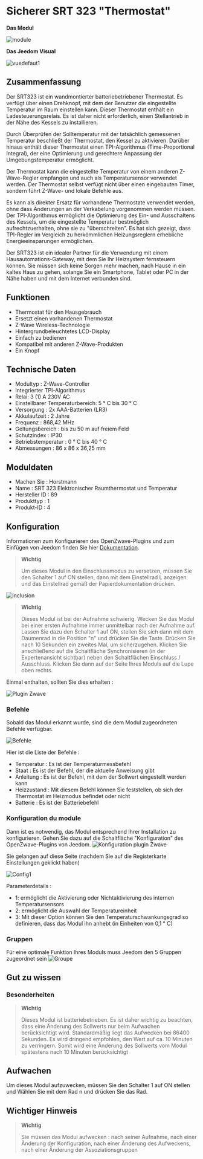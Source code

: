 # Sicherer SRT 323 "Thermostat"

**Das Modul**

![module](images/secure.srt323/module.jpg)

**Das Jeedom Visual**

![vuedefaut1](images/secure.srt323/vuedefaut1.jpg)

## Zusammenfassung

Der SRT323 ist ein wandmontierter batteriebetriebener Thermostat. Es verfügt über einen Drehknopf, mit dem der Benutzer die eingestellte Temperatur im Raum einstellen kann. Dieser Thermostat enthält ein Ladesteuerungsrelais. Es ist daher nicht erforderlich, einen Stellantrieb in der Nähe des Kessels zu installieren.

Durch Überprüfen der Solltemperatur mit der tatsächlich gemessenen Temperatur beschließt der Thermostat, den Kessel zu aktivieren. Darüber hinaus enthält dieser Thermostat einen TPI-Algorithmus (Time-Proportional Integral), der eine Optimierung und gerechtere Anpassung der Umgebungstemperatur ermöglicht.

Der Thermostat kann die eingestellte Temperatur von einem anderen Z-Wave-Regler empfangen und auch als Temperatursensor verwendet werden. Der Thermostat selbst verfügt nicht über einen eingebauten Timer, sondern führt Z-Wave- und lokale Befehle aus.

Es kann als direkter Ersatz für vorhandene Thermostate verwendet werden, ohne dass Änderungen an der Verkabelung vorgenommen werden müssen. Der TPI-Algorithmus ermöglicht die Optimierung des Ein- und Ausschaltens des Kessels, um die eingestellte Temperatur bestmöglich aufrechtzuerhalten, ohne sie zu "überschreiten". Es hat sich gezeigt, dass TPI-Regler im Vergleich zu herkömmlichen Heizungsreglern erhebliche Energieeinsparungen ermöglichen.

Der SRT323 ist ein idealer Partner für die Verwendung mit einem Hausautomations-Gateway, mit dem Sie Ihr Heizsystem fernsteuern können. Sie müssen sich keine Sorgen mehr machen, nach Hause in ein kaltes Haus zu gehen, solange Sie ein Smartphone, Tablet oder PC in der Nähe haben und mit dem Internet verbunden sind.

## Funktionen

-   Thermostat für den Hausgebrauch
-   Ersetzt einen vorhandenen Thermostat
-   Z-Wave Wireless-Technologie
-   Hintergrundbeleuchtetes LCD-Display
-   Einfach zu bedienen
-   Kompatibel mit anderen Z-Wave-Produkten
-   Ein Knopf

## Technische Daten

-   Modultyp : Z-Wave-Controller
-   Integrierter TPI-Algorithmus
-   Relai: 3 (1) A 230V AC
-   Einstellbarer Temperaturbereich: 5 ° C bis 30 ° C
-   Versorgung : 2x AAA-Batterien (LR3)
-   Akkulaufzeit : 2 Jahre
-   Frequenz : 868,42 MHz
-   Geltungsbereich : bis zu 50 m auf freiem Feld
-   Schutzindex : IP30
-   Betriebstemperatur : 0 ° C bis 40 ° C
-   Abmessungen : 86 x 86 x 36,25 mm

## Moduldaten

-   Machen Sie : Horstmann
-   Name : SRT 323 Elektronischer Raumthermostat und Temperatur
-   Hersteller ID : 89
-   Produkttyp : 1
-   Produkt-ID : 4

## Konfiguration

Informationen zum Konfigurieren des OpenZwave-Plugins und zum Einfügen von Jeedom finden Sie hier [Dokumentation](https://doc.jeedom.com/de_DE/plugins/automation%20protocol/openzwave/).

> **Wichtig**
>
> Um dieses Modul in den Einschlussmodus zu versetzen, müssen Sie den Schalter 1 auf ON stellen, dann mit dem Einstellrad L anzeigen und das Einstellrad gemäß der Papierdokumentation drücken.

![inclusion](images/secure.srt323/inclusion.jpg)

> **Wichtig**
>
> Dieses Modul ist bei der Aufnahme schwierig. Wecken Sie das Modul bei einer ersten Aufnahme immer unmittelbar nach der Aufnahme auf. Lassen Sie dazu den Schalter 1 auf ON, stellen Sie sich dann mit dem Daumenrad in die Position "n" und drücken Sie die Taste. Drücken Sie nach 10 Sekunden ein zweites Mal, um sicherzugehen. Klicken Sie anschließend auf die Schaltfläche Synchronisieren (in der Expertenansicht sichtbar) neben den Schaltflächen Einschluss / Ausschluss. Klicken Sie dann auf der Seite Ihres Moduls auf die Lupe oben rechts.

Einmal enthalten, sollten Sie dies erhalten :

![Plugin Zwave](images/secure.srt323/information.jpg)

### Befehle

Sobald das Modul erkannt wurde, sind die dem Modul zugeordneten Befehle verfügbar.

![Befehle](images/secure.srt323/commandes.jpg)

Hier ist die Liste der Befehle :

-   Temperatur : Es ist der Temperaturmessbefehl
-   Staat : Es ist der Befehl, der die aktuelle Anweisung gibt
-   Anleitung : Es ist der Befehl, mit dem der Sollwert eingestellt werden kann
-   Heizzustand : Mit diesem Befehl können Sie feststellen, ob sich der Thermostat im Heizmodus befindet oder nicht
-   Batterie : Es ist der Batteriebefehl

### Konfiguration du module

Dann ist es notwendig, das Modul entsprechend Ihrer Installation zu konfigurieren. Gehen Sie dazu auf die Schaltfläche "Konfiguration" des OpenZwave-Plugins von Jeedom.
![Konfiguration plugin Zwave](images/plugin/bouton_configuration.jpg)

Sie gelangen auf diese Seite (nachdem Sie auf die Registerkarte Einstellungen geklickt haben)

![Config1](images/secure.srt323/config1.jpg)

Parameterdetails :

-   1: ermöglicht die Aktivierung oder Nichtaktivierung des internen Temperatursensors
-   2: ermöglicht die Auswahl der Temperatureinheit
-   3: Mit dieser Option können Sie den Temperaturschwankungsgrad so definieren, dass das Modul ihn anhebt (in Einheiten von 0,1 ° C)

### Gruppen

Für eine optimale Funktion Ihres Moduls muss Jeedom den 5 Gruppen zugeordnet sein
![Groupe](images/secure.srt323/groupe.jpg)

## Gut zu wissen

### Besonderheiten

> **Wichtig**
>
> Dieses Modul ist batteriebetrieben. Es ist daher wichtig zu beachten, dass eine Änderung des Sollwerts nur beim Aufwachen berücksichtigt wird. Standardmäßig liegt das Aufwecken bei 86400 Sekunden. Es wird dringend empfohlen, den Wert auf ca. 10 Minuten zu verringern. Somit wird eine Änderung des Sollwerts vom Modul spätestens nach 10 Minuten berücksichtigt

## Aufwachen

Um dieses Modul aufzuwecken, müssen Sie den Schalter 1 auf ON stellen und
Wählen Sie mit dem Rad n und drücken Sie das Rad.

## Wichtiger Hinweis

> **Wichtig**
>
> Sie müssen das Modul aufwecken : nach seiner Aufnahme, nach einer Änderung der Konfiguration, nach einer Änderung des Aufweckens, nach einer Änderung der Assoziationsgruppen
